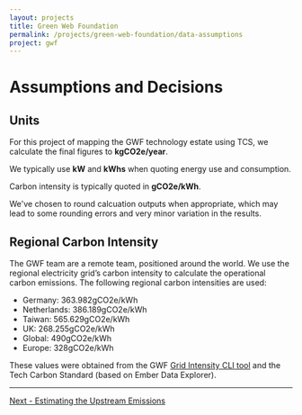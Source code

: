 ```yaml
---
layout: projects
title: Green Web Foundation
permalink: /projects/green-web-foundation/data-assumptions
project: gwf
---
```


# Assumptions and Decisions

## Units

For this project of mapping the GWF technology estate using TCS, we calculate the final figures to **kgCO2e/year**. 

We typically use **kW** and **kWhs** when quoting energy use and consumption. 

Carbon intensity is typically quoted in **gCO2e/kWh**.

We've chosen to round calcuation outputs when appropriate, which may lead to some rounding errors and very minor variation in the results.

## Regional Carbon Intensity

The GWF team are a remote team, positioned around the world. We use the regional electricity grid’s carbon intensity to calculate the operational carbon emissions. The following regional carbon intensities are used:
- Germany: 363.982gCO2e/kWh
- Netherlands: 386.189gCO2e/kWh
- Taiwan: 565.629gCO2e/kWh
- UK: 268.255gCO2e/kWh
- Global: 490gCO2e/kWh
- Europe: 328gCO2e/kWh

These values were obtained from the GWF [Grid Intensity CLI tool](https://developers.thegreenwebfoundation.org/grid-intensity-cli/overview/) and the Tech Carbon Standard (based on Ember Data Explorer).

---
[Next - Estimating the Upstream Emissions](upstream)